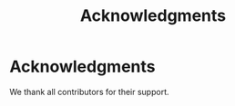 ﻿---
layout: default
title: "Acknowledgments"
parent: "Acknowledgments"
nav_order: 9
---

# Acknowledgments
We thank all contributors for their support.

